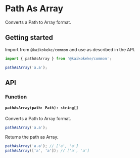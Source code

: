 # Path As Array

Converts a Path to Array format.

## Getting started

Import from `@kaikokeke/common` and use as described in the API.

```ts
import { pathAsArray } from '@kaikokeke/common';

pathAsArray('a.a');
```

## API

### Function

#### `pathAsArray(path: Path): string[]`

Converts a Path to Array format.

```ts
pathAsArray('a.a');
```

Returns the path as Array.

```ts
pathAsArray('a.a'); // ['a', 'a']
pathAsArray(['a', 'a']); // ['a', 'a']
```
